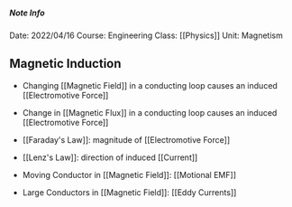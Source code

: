 ##### Note Info
Date: 2022/04/16
Course: Engineering
Class: [[Physics]]
Unit: Magnetism
## Magnetic Induction
- Changing [[Magnetic Field]] in a conducting loop causes an induced [[Electromotive Force]]
- Change in [[Magnetic Flux]] in a conducting loop causes an induced [[Electromotive Force]]

- [[Faraday's Law]]: magnitude of [[Electromotive Force]]
- [[Lenz's Law]]: direction of induced [[Current]]

- Moving Conductor in [[Magnetic Field]]: [[Motional EMF]]
- Large Conductors in [[Magnetic Field]]: [[Eddy Currents]]

